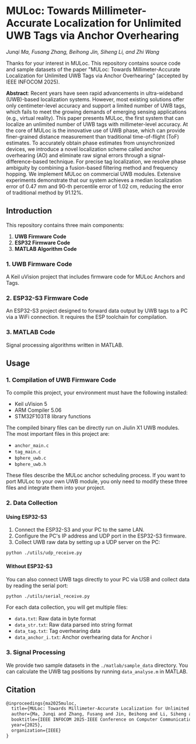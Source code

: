 # MULoc: Towards Millimeter-Accurate Localization for Unlimited UWB Tags via Anchor Overhearing

*Junqi Ma, Fusang Zhang, Beihong Jin, Siheng Li, and Zhi Wang*

Thanks for your interest in MULoc. This repository contains source code and sample datasets of the paper "MULoc: Towards Millimeter-Accurate Localization for Unlimited UWB Tags via Anchor Overhearing" (accepted by IEEE INFOCOM 2025).

**Abstract**: Recent years have seen rapid advancements in ultra-wideband (UWB)-based localization systems. However, most existing solutions offer only centimeter-level accuracy and support a limited number of UWB tags, which fails to meet the growing demands of emerging sensing applications (e.g., virtual reality). This paper presents MULoc, the first system that can localize an unlimited number of UWB tags with millimeter-level accuracy. At the core of MULoc is the innovative use of UWB phase, which can provide finer-grained distance measurement than traditional time-of-flight (ToF) estimates. To accurately obtain phase estimates from unsynchronized devices, we introduce a novel localization scheme called anchor overhearing (AO) and eliminate raw signal errors through a signal-difference-based technique. For precise tag localization, we resolve phase ambiguity by combining a fusion-based filtering method and frequency hopping. We implement MULoc on commercial UWB modules. Extensive experiments demonstrate that our system achieves a median localization error of 0.47 mm and 90-th percentile error of 1.02 cm, reducing the error of traditional method by 91.12%.

## Introduction

This repository contains three main components:

1. **UWB Firmware Code**
2. **ESP32 Firmware Code**
3. **MATLAB Algorithm Code**

### 1. UWB Firmware Code

A Keil uVision project that includes firmware code for MULoc Anchors and Tags. 

### 2. ESP32-S3 Firmware Code

An ESP32-S3 project designed to forward data output by UWB tags to a PC via a WiFi connection. It requires the ESP toolchain for compilation. 

### 3. MATLAB Code

Signal processing algorithms written in MATLAB.

## Usage

### 1. Compilation of UWB Firmware Code

To compile this project, your environment must have the following installed:

- Keil uVision 5
- ARM Compiler 5.06
- STM32F103T8 library functions

The compiled binary files can be directly run on Jiulin X1 UWB modules. The most important files in this project are:

- `anchor_main.c`
- `tag_main.c`
- `bphere_uwb.c`
- `bphere_uwb.h`

These files describe the MULoc anchor scheduling process. If you want to port MULoc to your own UWB module, you only need to modify these three files and integrate them into your project.

### 2. Data Collection

#### Using ESP32-S3

1. Connect the ESP32-S3 and your PC to the same LAN.
2. Configure the PC's IP address and UDP port in the ESP32-S3 firmware.
3. Collect UWB raw data by setting up a UDP server on the PC:

```bash
python ./utils/udp_receive.py
```

#### Without ESP32-S3

You can also connect UWB tags directly to your PC via USB and collect data by reading the serial port:

```bash
python ./utils/serial_receive.py
```

For each data collection, you will get multiple files:

- `data.txt`: Raw data in byte format
- `data_str.txt`: Raw data parsed into string format
- `data_tag.txt`: Tag overhearing data
- `data_anchor_i.txt`: Anchor overhearing data for Anchor i

### 3. Signal Processing

We provide two sample datasets in the `./matlab/sample_data` directory. You can calculate the UWB tag positions by running `data_analyse.m` in MATLAB.

## Citation

```latex
@inproceedings{ma2025muloc,
  title={MULoc: Towards Millimeter-Accurate Localization for Unlimited UWB Tags via Anchor Overhearing},
  author={Ma, Junqi and Zhang, Fusang and Jin, Beihong and Li, Siheng and Wang, Zhi},
  booktitle={IEEE INFOCOM 2025-IEEE Conference on Computer Communications},
  year={2025},
  organization={IEEE}
}
```


